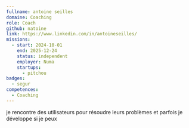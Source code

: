 ```yaml
---
fullname: antoine seilles
domaine: Coaching
role: Coach
github: natoine
link: https://www.linkedin.com/in/antoineseilles/
missions:
  - start: 2024-10-01
    end: 2025-12-24
    status: independent
    employer: Numa
    startups:
      - pitchou
badges:
  - segur
competences:
  - Coaching
---
```

je rencontre des utilisateurs pour résoudre leurs problèmes et parfois je développe si je peux
